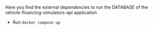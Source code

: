 Here you find the external dependencies to run the DATABASE of the vehicle-financing-simulators-api application

* Run `docker compose up`
